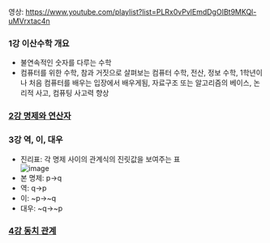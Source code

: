 영상: https://www.youtube.com/playlist?list=PLRx0vPvlEmdDgOIBt9MKQl-uMVrxtac4n

### 1강 이산수학 개요
- 불연속적인 숫자를 다루는 수학
- 컴퓨터를 위한 수학, 참과 거짓으로 살펴보는 컴퓨터 수학, 전산, 정보 수학, 1학년이나 처음 컴퓨터를 배우는 입장에서 배우게됨, 자료구조 또는  알고리즘의 베이스, 논리적 사고, 컴퓨팅 사고력 향상

### [2강 명제와 연산자](명제와-연산자.md)
 
### 3강 역, 이, 대우
- 진리표: 각 명제 사이의 관계식의 진릿값을 보여주는 표   
![image](https://user-images.githubusercontent.com/28378553/124711977-b18efc80-df39-11eb-80ce-8828a25e19de.png)
- 본 명제: p->q
- 역: q->p
- 이: ~p->~q
- 대우: ~q->~p

### [4강 동치 관계](동치-관계.md)
